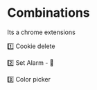# Combinations
Its a chrome extensions 

 :one: Cookie delete
 
 :two: Set Alarm - :no_entry_sign:
 
 :three: Color picker
 
